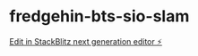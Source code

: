 # fredgehin-bts-sio-slam

[Edit in StackBlitz next generation editor ⚡️](https://stackblitz.com/~/github.com/fredgehin/fredgehin-bts-sio-slam)